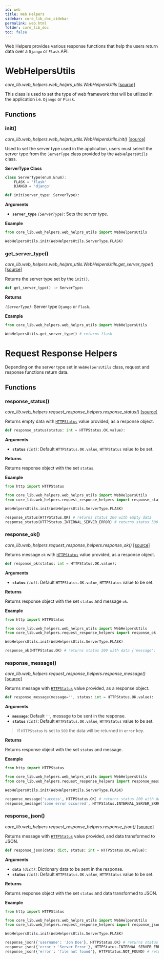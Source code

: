 ```yaml
---
id: web
title: Web Helpers
sidebar: core_lib_doc_sidebar
permalink: web.html
folder: core_lib_doc
toc: false
---
```


Web Helpers provides various response functions that help the users return data over a `Django` or `Flask` API.

# WebHelpersUtils

*core_lib.web_helpers.web_helprs_utils.WebHelpersUtils* [[source]](https://github.com/shay-te/core-lib/blob/master/core_lib/web_helpers/web_helprs_utils.py#L4)

This class is used to set the type of web framework that will be utilized in the application i.e. `Django` or `Flask`.

## Functions

### init()

*core_lib.web_helpers.web_helprs_utils.WebHelpersUtils.init()* [[source]](https://github.com/shay-te/core-lib/blob/master/core_lib/web_helpers/web_helprs_utils.py#L13)

Used to set the server type used in the application, users must select the server type from the `ServerType` class provided by the `WebHelpersUtils` class.

**ServerType Class**

```python
class ServerType(enum.Enum):
    FLASK = 'flask'
    DJANGO = 'django'
```

```python
def init(server_type: ServerType):
```

**Arguments**

- **`server_type`** *`(ServerType)`*: Sets the server type.

**Example**

```python
from core_lib.web_helpers.web_helprs_utils import WebHelpersUtils

WebHelpersUtils.init(WebHelpersUtils.ServerType.FLASK)
```

### get_server_type()

*core_lib.web_helpers.web_helprs_utils.WebHelpersUtils.get_server_type()* [[source]](https://github.com/shay-te/core-lib/blob/master/core_lib/web_helpers/web_helprs_utils.py#L17)

Returns the server type set by the `init()`.

```python
def get_server_type() -> ServerType:
```

**Returns**

*`(ServerType)`*: Server type `Django` or `Flask`.

**Example**

```python
from core_lib.web_helpers.web_helprs_utils import WebHelpersUtils

WebHelpersUtils.get_server_type() # returns flask
```

# Request Response Helpers

Depending on the server type set in `WebHelpersUtils` class, request and response functions return data.

## Functions 

### response_status()

*core_lib.web_helpers.request_response_helpers.response_status()* [[source]](https://github.com/shay-te/core-lib/blob/master/core_lib/web_helpers/request_response_helpers.py#L14)

Returns empty data with [`HTTPStatus`](https://docs.python.org/3/library/http.html#http.HTTPStatus) value provided, as a response object.

```python
def response_status(status: int = HTTPStatus.OK.value):
```

**Arguments**

- **`status`** *`(int)`*: Default `HTTPStatus.OK.value`, `HTTPStatus` value to be set.

**Returns**

Returns response object with the set `status`.

**Example**

```python
from http import HTTPStatus

from core_lib.web_helpers.web_helprs_utils import WebHelpersUtils
from core_lib.web_helpers.request_response_helpers import response_status

WebHelpersUtils.init(WebHelpersUtils.ServerType.FLASK)

response_status(HTTPStatus.OK) # returns status 200 with empty data
response_status(HTTPStatus.INTERNAL_SERVER_ERROR) # returns status 500 with empty data
```


### response_ok()

*core_lib.web_helpers.request_response_helpers.response_ok()* [[source]](https://github.com/shay-te/core-lib/blob/master/core_lib/web_helpers/request_response_helpers.py#L18)

Returns message `ok` with [`HTTPStatus`](https://docs.python.org/3/library/http.html#http.HTTPStatus) value provided, as a response object.

```python
def response_ok(status: int = HTTPStatus.OK.value):
```

**Arguments**

- **`status`** *`(int)`*: Default `HTTPStatus.OK.value`, `HTTPStatus` value to be set.

**Returns**

Returns response object with the set `status` and message `ok`.

**Example**

```python
from http import HTTPStatus

from core_lib.web_helpers.web_helprs_utils import WebHelpersUtils
from core_lib.web_helpers.request_response_helpers import response_ok

WebHelpersUtils.init(WebHelpersUtils.ServerType.FLASK)

response_ok(HTTPStatus.OK) # returns status 200 with data {'message': 'ok'}
```

### response_message()

*core_lib.web_helpers.request_response_helpers.response_message()* [[source]](https://github.com/shay-te/core-lib/blob/master/core_lib/web_helpers/request_response_helpers.py#L22)

Returns message with [`HTTPStatus`](https://docs.python.org/3/library/http.html#http.HTTPStatus) value provided, as a response object.

```python
def response_message(message='', status: int = HTTPStatus.OK.value):
```

**Arguments**

- **`message`**: Default `''`, message to be sent in the response.
- **`status`** *`(int)`*: Default `HTTPStatus.OK.value`, `HTTPStatus` value to be set.

> If `HTTPStatus` is set to `500` the data will be returned in `error` key.

**Returns**

Returns response object with the set `status` and message.

**Example**

```python
from http import HTTPStatus

from core_lib.web_helpers.web_helprs_utils import WebHelpersUtils
from core_lib.web_helpers.request_response_helpers import response_message

WebHelpersUtils.init(WebHelpersUtils.ServerType.FLASK)

response_message('success', HTTPStatus.OK) # returns status 200 with data {'message': 'success'}
response_message('some error occurred', HTTPStatus.INTERNAL_SERVER_ERROR) # returns status 500 with data {'error': 'some error occurred'}
```

### response_json()

*core_lib.web_helpers.request_response_helpers.response_json()* [[source]](https://github.com/shay-te/core-lib/blob/master/core_lib/web_helpers/request_response_helpers.py#L22)

Returns message with [`HTTPStatus`](https://docs.python.org/3/library/http.html#http.HTTPStatus) value provided, and data transformed to JSON.

```python
def response_json(data: dict, status: int = HTTPStatus.OK.value):
```

**Arguments**

- **`data`** *`(dict)`*: Dictionary data to be sent in the response.
- **`status`** *`(int)`*: Default `HTTPStatus.OK.value`, `HTTPStatus` value to be set.

**Returns**

Returns response object with the set `status` and data transformed to JSON.

**Example**

```python
from http import HTTPStatus

from core_lib.web_helpers.web_helprs_utils import WebHelpersUtils
from core_lib.web_helpers.request_response_helpers import response_json

WebHelpersUtils.init(WebHelpersUtils.ServerType.FLASK)

response_json({'username': 'Jon Doe'}, HTTPStatus.OK) # returns status 200 with data {'username': 'Jon Doe'}
response_json({'error': 'Server Error'}, HTTPStatus.INTERNAL_SERVER_ERROR) # returns status 500 with data {'error': 'Server Error'}
response_json({'error': 'file not found'}, HTTPStatus.NOT_FOUND) # returns status 404 with data {'error': 'file not found'}
```
